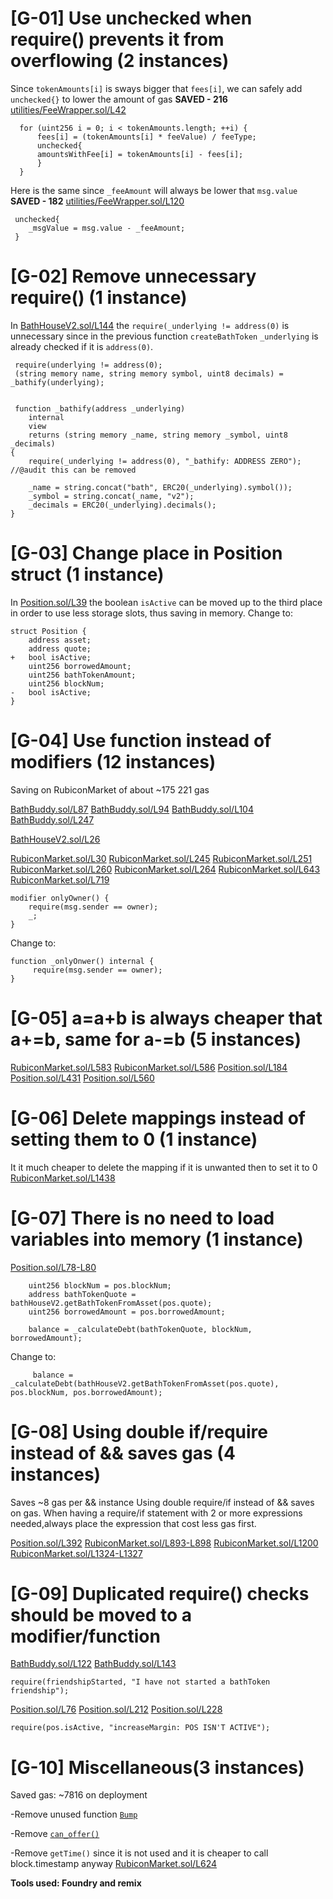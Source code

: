 # [G-01] Use unchecked when require() prevents it from overflowing (2 instances)
Since `tokenAmounts[i]` is sways bigger that `fees[i]`, we can safely add `unchecked{}` to lower the amount of gas **SAVED - 216**  
[utilities/FeeWrapper.sol/L42](https://github.com/RubiconDeFi/rubi-protocol-v2/blob/master/contracts/utilities/FeeWrapper.sol#L42)


      for (uint256 i = 0; i < tokenAmounts.length; ++i) {
          fees[i] = (tokenAmounts[i] * feeValue) / feeType;
          unchecked{
          amountsWithFee[i] = tokenAmounts[i] - fees[i];
          }
      }

Here is the same since `_feeAmount` will always be lower that `msg.value` **SAVED - 182** 
[utilities/FeeWrapper.sol/L120](https://github.com/RubiconDeFi/rubi-protocol-v2/blob/master/contracts/utilities/FeeWrapper.sol#L120)


     unchecked{
        _msgValue = msg.value - _feeAmount;
     }



# [G-02] Remove unnecessary require() (1 instance)
In [BathHouseV2.sol/L144](https://github.com/RubiconDeFi/rubi-protocol-v2/blob/master/contracts/BathHouseV2.sol#L144) the `require(_underlying != address(0)` is unnecessary since in the previous function `createBathToken`  `_underlying` is already checked if it is `address(0)`.


     require(underlying != address(0);
     (string memory name, string memory symbol, uint8 decimals) = _bathify(underlying);


     function _bathify(address _underlying)
        internal
        view
        returns (string memory _name, string memory _symbol, uint8 _decimals)
    {
        require(_underlying != address(0), "_bathify: ADDRESS ZERO");  //@audit this can be removed

        _name = string.concat("bath", ERC20(_underlying).symbol());
        _symbol = string.concat(_name, "v2");
        _decimals = ERC20(_underlying).decimals();
    }

# [G-03] Change place in Position struct (1 instance)
In [Position.sol/L39](https://github.com/RubiconDeFi/rubi-protocol-v2/blob/master/contracts/utilities/poolsUtility/Position.sol#L39) the boolean `isActive` can be moved up to the third place in order to use less storage slots, thus saving in memory.
Change to:

    struct Position {
        address asset; 
        address quote;
    +   bool isActive; 
        uint256 borrowedAmount; 
        uint256 bathTokenAmount; 
        uint256 blockNum; 
    -   bool isActive; 
    }

# [G-04] Use function instead of modifiers (12 instances)
Saving on RubiconMarket of about ~175 221 gas

[BathBuddy.sol/L87](https://github.com/code-423n4/2023-04-rubicon/blob/main/contracts/periphery/BathBuddy.sol#L87)
[BathBuddy.sol/L94](https://github.com/code-423n4/2023-04-rubicon/blob/main/contracts/periphery/BathBuddy.sol#L94)
[BathBuddy.sol/L104](https://github.com/code-423n4/2023-04-rubicon/blob/main/contracts/periphery/BathBuddy.sol#L104)
[BathBuddy.sol/L247](https://github.com/code-423n4/2023-04-rubicon/blob/main/contracts/periphery/BathBuddy.sol#L247)

[BathHouseV2.sol/L26](https://github.com/code-423n4/2023-04-rubicon/blob/main/contracts/BathHouseV2.sol#L26)

[RubiconMarket.sol/L30](https://github.com/code-423n4/2023-04-rubicon/blob/main/contracts/RubiconMarket.sol#L30)
[RubiconMarket.sol/L245](https://github.com/code-423n4/2023-04-rubicon/blob/main/contracts/RubiconMarket.sol#L245)
[RubiconMarket.sol/L251](https://github.com/code-423n4/2023-04-rubicon/blob/main/contracts/RubiconMarket.sol#L251)
[RubiconMarket.sol/L260](https://github.com/code-423n4/2023-04-rubicon/blob/main/contracts/RubiconMarket.sol#L260)
[RubiconMarket.sol/L264](https://github.com/code-423n4/2023-04-rubicon/blob/main/contracts/RubiconMarket.sol#L264)
[RubiconMarket.sol/L643](https://github.com/code-423n4/2023-04-rubicon/blob/main/contracts/RubiconMarket.sol#L643)
[RubiconMarket.sol/L719](https://github.com/code-423n4/2023-04-rubicon/blob/main/contracts/RubiconMarket.sol#L719)

    modifier onlyOwner() {
        require(msg.sender == owner);
        _;
    }

Change to:

    function _onlyOnwer() internal {
         require(msg.sender == owner);
    }


# [G-05] a=a+b is always cheaper that a+=b, same for a-=b (5 instances)
[RubiconMarket.sol/L583](https://github.com/code-423n4/2023-04-rubicon/blob/main/contracts/RubiconMarket.sol#L583) 
[RubiconMarket.sol/L586](https://github.com/code-423n4/2023-04-rubicon/blob/main/contracts/RubiconMarket.sol#L586)
[Position.sol/L184](https://github.com/code-423n4/2023-04-rubicon/blob/main/contracts/utilities/poolsUtility/Position.sol#L184)
[Position.sol/L431](https://github.com/code-423n4/2023-04-rubicon/blob/main/contracts/utilities/poolsUtility/Position.sol#L431)
[Position.sol/L560](https://github.com/code-423n4/2023-04-rubicon/blob/main/contracts/utilities/poolsUtility/Position.sol#L560)


# [G-06] Delete mappings instead of setting them to 0 (1 instance)
It it much cheaper to delete the mapping if it is unwanted then to set it to 0
[RubiconMarket.sol/L1438](https://github.com/code-423n4/2023-04-rubicon/blob/main/contracts/RubiconMarket.sol#L1438)

# [G-07] There is no need to load variables into memory (1 instance)

[Position.sol/L78-L80](https://github.com/code-423n4/2023-04-rubicon/blob/main/contracts/utilities/poolsUtility/Position.sol#L78-L80)
 
        uint256 blockNum = pos.blockNum;
        address bathTokenQuote = bathHouseV2.getBathTokenFromAsset(pos.quote);
        uint256 borrowedAmount = pos.borrowedAmount;

        balance = _calculateDebt(bathTokenQuote, blockNum, borrowedAmount); 

Change to: 

         balance = _calculateDebt(bathHouseV2.getBathTokenFromAsset(pos.quote), pos.blockNum, pos.borrowedAmount);

# [G-08] Using double if/require  instead of && saves gas (4 instances)
Saves ~8 gas per && instance
Using double require/if instead of && saves on gas.
When having a require/if statement with 2 or more expressions needed,always place the expression that cost less gas first. 

[Position.sol/L392](https://github.com/code-423n4/2023-04-rubicon/blob/main/contracts/utilities/poolsUtility/Position.sol#L392)
[RubiconMarket.sol/L893-L898](https://github.com/code-423n4/2023-04-rubicon/blob/main/contracts/RubiconMarket.sol#L893-L898)
[RubiconMarket.sol/L1200](https://github.com/code-423n4/2023-04-rubicon/blob/main/contracts/RubiconMarket.sol#L1200)
[RubiconMarket.sol/L1324-L1327](https://github.com/code-423n4/2023-04-rubicon/blob/main/contracts/RubiconMarket.sol#L1324-L1327)

# [G-09] Duplicated require() checks should be moved to a modifier/function

[BathBuddy.sol/L122](https://github.com/code-423n4/2023-04-rubicon/blob/main/contracts/periphery/BathBuddy.sol#L122)
[BathBuddy.sol/L143](https://github.com/code-423n4/2023-04-rubicon/blob/main/contracts/periphery/BathBuddy.sol#L143)

    require(friendshipStarted, "I have not started a bathToken friendship");

[Position.sol/L76](https://github.com/code-423n4/2023-04-rubicon/blob/main/contracts/utilities/poolsUtility/Position.sol#L76)
[Position.sol/L212](https://github.com/code-423n4/2023-04-rubicon/blob/main/contracts/utilities/poolsUtility/Position.sol#L212)
[Position.sol/L228](https://github.com/code-423n4/2023-04-rubicon/blob/main/contracts/utilities/poolsUtility/Position.sol#L228)

    require(pos.isActive, "increaseMargin: POS ISN'T ACTIVE");

# [G-10] Miscellaneous(3 instances)
Saved gas: ~7816 on deployment 

-Remove unused function [`Bump`](https://github.com/code-423n4/2023-04-rubicon/blob/main/contracts/RubiconMarket.sol#L297-L310)

-Remove [`can_offer()`](https://github.com/code-423n4/2023-04-rubicon/blob/main/contracts/RubiconMarket.sol#L260-L262)

-Remove `getTime()` since it is not used and it is cheaper to call block.timestamp anyway 
[RubiconMarket.sol/L624](https://github.com/code-423n4/2023-04-rubicon/blob/main/contracts/RubiconMarket.sol#L624-L626)

**Tools used: Foundry and remix**

